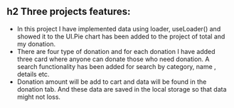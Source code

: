 ## h2 Three projects features:

+ In this project I have implemented data using loader, useLoader() and showed it to the UI.Pie chart has been added to the project of total and my donation.
+ There are four type of donation and for each donation I have added three card where anyone can donate those who need donation. A search functionality has been added for search by category, name , details etc.
+ Donation amount will be add to cart and data will be found in the donation tab. And these data are saved in the local storage so that data might not loss.
